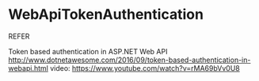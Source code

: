 # WebApiTokenAuthentication

REFER

Token based authentication in ASP.NET Web API
http://www.dotnetawesome.com/2016/09/token-based-authentication-in-webapi.html
video: https://www.youtube.com/watch?v=rMA69bVv0U8